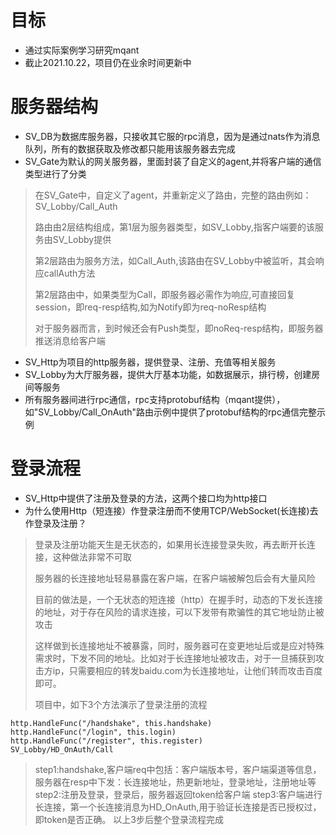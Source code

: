 # 目标
* 通过实际案例学习研究mqant
* 截止2021.10.22，项目仍在业余时间更新中

# 服务器结构
* SV_DB为数据库服务器，只接收其它服的rpc消息，因为是通过nats作为消息队列，所有的数据获取及修改都只能用该服务器去完成
* SV_Gate为默认的网关服务器，里面封装了自定义的agent,并将客户端的通信类型进行了分类
> 在SV_Gate中，自定义了agent，并重新定义了路由，完整的路由例如：SV_Lobby/Call_Auth
> 
> 路由由2层结构组成，第1层为服务器类型，如SV_Lobby,指客户端要的该服务由SV_Lobby提供
> 
> 第2层路由为服务方法，如Call_Auth,该路由在SV_Lobby中被监听，其会响应callAuth方法
> 
> 第2层路由中，如果类型为Call，即服务器必需作为响应,可直接回复session，即req-resp结构,如为Notify即为req-noResp结构
> 
> 对于服务器而言，到时候还会有Push类型，即noReq-resp结构，即服务器推送消息给客户端
* SV_Http为项目的http服务器，提供登录、注册、充值等相关服务
* SV_Lobby为大厅服务器，提供大厅基本功能，如数据展示，排行榜，创建房间等服务
* 所有服务器间进行rpc通信，rpc支持protobuf结构（mqant提供），如"SV_Lobby/Call_OnAuth"路由示例中提供了protobuf结构的rpc通信完整示例

# 登录流程
* SV_Http中提供了注册及登录的方法，这两个接口均为http接口
* 为什么使用Http（短连接）作登录注册而不使用TCP/WebSocket(长连接)去作登录及注册？
> 登录及注册功能天生是无状态的，如果用长连接登录失败，再去断开长连接，这种做法非常不可取
> 
> 服务器的长连接地址轻易暴露在客户端，在客户端被解包后会有大量风险
> 
> 目前的做法是，一个无状态的短连接（http）在握手时，动态的下发长连接的地址，对于存在风险的请求连接，可以下发带有欺骗性的其它地址防止被攻击
> 
> 这样做到长连接地址不被暴露，同时，服务器可在变更地址后或是应对特殊需求时，下发不同的地址。比如对于长连接地址被攻击，对于一旦捕获到攻击方ip，只需要相应的转发baidu.com为长连接地址，让他们转而攻击百度即可。
>
> 项目中，如下3个方法演示了登录注册的流程
```
http.HandleFunc("/handshake", this.handshake)  
http.HandleFunc("/login", this.login)
http.HandleFunc("/register", this.register)
SV_Lobby/HD_OnAuth/Call
```

> step1:handshake,客户端req中包括：客户端版本号，客户端渠道等信息，服务器在resp中下发：长连接地址，热更新地址，登录地址，注册地址等
> step2:注册及登录，登录后，服务器返回token给客户端
> step3:客户端进行长连接，第一个长连接消息为HD_OnAuth,用于验证长连接是否已授权过，即token是否正确。
> 以上3步后整个登录流程完成

